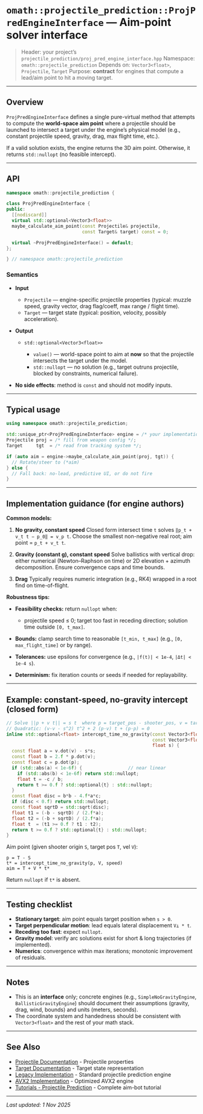 # `omath::projectile_prediction::ProjPredEngineInterface` — Aim-point solver interface

> Header: your project’s `projectile_prediction/proj_pred_engine_interface.hpp`
> Namespace: `omath::projectile_prediction`
> Depends on: `Vector3<float>`, `Projectile`, `Target`
> Purpose: **contract** for engines that compute a lead/aim point to hit a moving target.

---

## Overview

`ProjPredEngineInterface` defines a single pure-virtual method that attempts to compute the **world-space aim point** where a projectile should be launched to intersect a target under the engine’s physical model (e.g., constant projectile speed, gravity, drag, max flight time, etc.).

If a valid solution exists, the engine returns the 3D aim point. Otherwise, it returns `std::nullopt` (no feasible intercept).

---

## API

```cpp
namespace omath::projectile_prediction {

class ProjPredEngineInterface {
public:
  [[nodiscard]]
  virtual std::optional<Vector3<float>>
  maybe_calculate_aim_point(const Projectile& projectile,
                            const Target& target) const = 0;

  virtual ~ProjPredEngineInterface() = default;
};

} // namespace omath::projectile_prediction
```

### Semantics

* **Input**

    * `Projectile` — engine-specific projectile properties (typical: muzzle speed, gravity vector, drag flag/coeff, max range / flight time).
    * `Target` — target state (typical: position, velocity, possibly acceleration).

* **Output**

    * `std::optional<Vector3<float>>`

        * `value()` — world-space point to aim at **now** so that the projectile intersects the target under the model.
        * `std::nullopt` — no solution (e.g., target outruns projectile, blocked by constraints, numerical failure).

* **No side effects**: method is `const` and should not modify inputs.

---

## Typical usage

```cpp
using namespace omath::projectile_prediction;

std::unique_ptr<ProjPredEngineInterface> engine = /* your implementation */;
Projectile proj = /* fill from weapon config */;
Target     tgt  = /* read from tracking system */;

if (auto aim = engine->maybe_calculate_aim_point(proj, tgt)) {
  // Rotate/steer to (*aim)
} else {
  // Fall back: no-lead, predictive UI, or do not fire
}
```

---

## Implementation guidance (for engine authors)

**Common models:**

1. **No gravity, constant speed**
   Closed form intersect time `t` solves `‖p_t + v_t t − p_0‖ = v_p t`.
   Choose the smallest non-negative real root; aim point = `p_t + v_t t`.

2. **Gravity (constant g), constant speed**
   Solve ballistics with vertical drop: either numerical (Newton–Raphson on time) or 2D elevation + azimuth decomposition. Ensure convergence caps and time bounds.

3. **Drag**
   Typically requires numeric integration (e.g., RK4) wrapped in a root find on time-of-flight.

**Robustness tips:**

* **Feasibility checks:** return `nullopt` when:

    * projectile speed ≤ 0; target too fast in receding direction; solution time outside `[0, t_max]`.
* **Bounds:** clamp search time to reasonable `[t_min, t_max]` (e.g., `[0, max_flight_time]` or by range).
* **Tolerances:** use epsilons for convergence (e.g., `|f(t)| < 1e-4`, `|Δt| < 1e-4 s`).
* **Determinism:** fix iteration counts or seeds if needed for replayability.

---

## Example: constant-speed, no-gravity intercept (closed form)

```cpp
// Solve ||p + v t|| = s t  where p = target_pos - shooter_pos, v = target_vel, s = projectile_speed
// Quadratic: (v·v - s^2) t^2 + 2 (p·v) t + (p·p) = 0
inline std::optional<float> intercept_time_no_gravity(const Vector3<float>& p,
                                                      const Vector3<float>& v,
                                                      float s) {
  const float a = v.dot(v) - s*s;
  const float b = 2.f * p.dot(v);
  const float c = p.dot(p);
  if (std::abs(a) < 1e-6f) {                 // near linear
    if (std::abs(b) < 1e-6f) return std::nullopt;
    float t = -c / b;
    return t >= 0.f ? std::optional{t} : std::nullopt;
  }
  const float disc = b*b - 4.f*a*c;
  if (disc < 0.f) return std::nullopt;
  const float sqrtD = std::sqrt(disc);
  float t1 = (-b - sqrtD) / (2.f*a);
  float t2 = (-b + sqrtD) / (2.f*a);
  float t  = (t1 >= 0.f ? t1 : t2);
  return t >= 0.f ? std::optional{t} : std::nullopt;
}
```

Aim point (given shooter origin `S`, target pos `T`, vel `V`):

```
p = T - S
t* = intercept_time_no_gravity(p, V, speed)
aim = T + V * t*
```

Return `nullopt` if `t*` is absent.

---

## Testing checklist

* **Stationary target**: aim point equals target position when `s > 0`.
* **Target perpendicular motion**: lead equals lateral displacement `V⊥ * t`.
* **Receding too fast**: expect `nullopt`.
* **Gravity model**: verify arc solutions exist for short & long trajectories (if implemented).
* **Numerics**: convergence within max iterations; monotonic improvement of residuals.

---

## Notes

* This is an **interface** only; concrete engines (e.g., `SimpleNoGravityEngine`, `BallisticGravityEngine`) should document their assumptions (gravity, drag, wind, bounds) and units (meters, seconds).
* The coordinate system and handedness should be consistent with `Vector3<float>` and the rest of your math stack.

---

## See Also

- [Projectile Documentation](projectile.md) - Projectile properties
- [Target Documentation](target.md) - Target state representation
- [Legacy Implementation](proj_pred_engine_legacy.md) - Standard projectile prediction engine
- [AVX2 Implementation](proj_pred_engine_avx2.md) - Optimized AVX2 engine
- [Tutorials - Projectile Prediction](../tutorials.md#tutorial-3-projectile-prediction-aim-bot) - Complete aim-bot tutorial

---

*Last updated: 1 Nov 2025*
